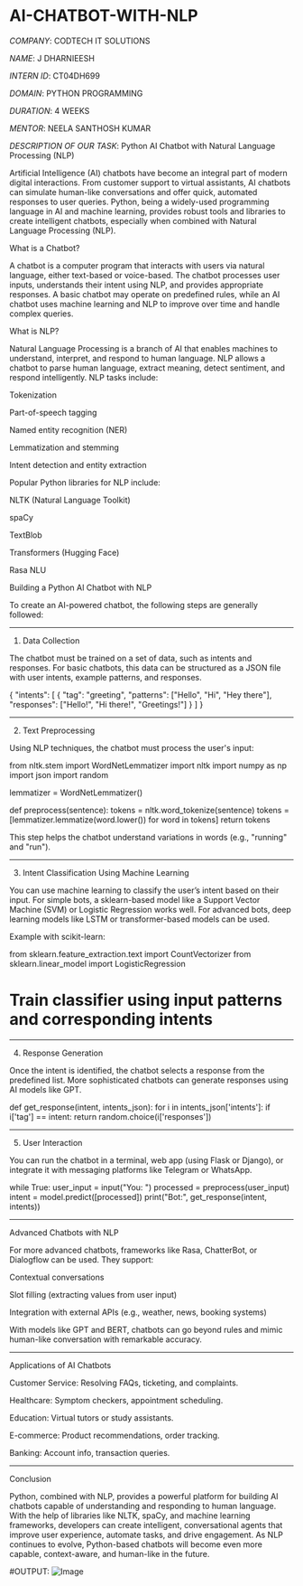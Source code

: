 # AI-CHATBOT-WITH-NLP

*COMPANY*: CODTECH IT SOLUTIONS

*NAME*: J DHARNIEESH

*INTERN ID*: CT04DH699

*DOMAIN*: PYTHON PROGRAMMING

*DURATION*: 4 WEEKS

*MENTOR*: NEELA SANTHOSH KUMAR

*DESCRIPTION OF OUR TASK*:
Python AI Chatbot with Natural Language Processing (NLP)

Artificial Intelligence (AI) chatbots have become an integral part of modern digital interactions. From customer support to virtual assistants, AI chatbots can simulate human-like conversations and offer quick, automated responses to user queries. Python, being a widely-used programming language in AI and machine learning, provides robust tools and libraries to create intelligent chatbots, especially when combined with Natural Language Processing (NLP).

What is a Chatbot?

A chatbot is a computer program that interacts with users via natural language, either text-based or voice-based. The chatbot processes user inputs, understands their intent using NLP, and provides appropriate responses. A basic chatbot may operate on predefined rules, while an AI chatbot uses machine learning and NLP to improve over time and handle complex queries.

What is NLP?

Natural Language Processing is a branch of AI that enables machines to understand, interpret, and respond to human language. NLP allows a chatbot to parse human language, extract meaning, detect sentiment, and respond intelligently. NLP tasks include:

Tokenization

Part-of-speech tagging

Named entity recognition (NER)

Lemmatization and stemming

Intent detection and entity extraction


Popular Python libraries for NLP include:

NLTK (Natural Language Toolkit)

spaCy

TextBlob

Transformers (Hugging Face)

Rasa NLU


Building a Python AI Chatbot with NLP

To create an AI-powered chatbot, the following steps are generally followed:


---

1. Data Collection

The chatbot must be trained on a set of data, such as intents and responses. For basic chatbots, this data can be structured as a JSON file with user intents, example patterns, and responses.

{
  "intents": [
    {
      "tag": "greeting",
      "patterns": ["Hello", "Hi", "Hey there"],
      "responses": ["Hello!", "Hi there!", "Greetings!"]
    }
  ]
}


---

2. Text Preprocessing

Using NLP techniques, the chatbot must process the user's input:

from nltk.stem import WordNetLemmatizer
import nltk
import numpy as np
import json
import random

lemmatizer = WordNetLemmatizer()

def preprocess(sentence):
    tokens = nltk.word_tokenize(sentence)
    tokens = [lemmatizer.lemmatize(word.lower()) for word in tokens]
    return tokens

This step helps the chatbot understand variations in words (e.g., "running" and "run").


---

3. Intent Classification Using Machine Learning

You can use machine learning to classify the user’s intent based on their input. For simple bots, a sklearn-based model like a Support Vector Machine (SVM) or Logistic Regression works well. For advanced bots, deep learning models like LSTM or transformer-based models can be used.

Example with scikit-learn:

from sklearn.feature_extraction.text import CountVectorizer
from sklearn.linear_model import LogisticRegression

# Train classifier using input patterns and corresponding intents


---

4. Response Generation

Once the intent is identified, the chatbot selects a response from the predefined list. More sophisticated chatbots can generate responses using AI models like GPT.

def get_response(intent, intents_json):
    for i in intents_json['intents']:
        if i['tag'] == intent:
            return random.choice(i['responses'])


---

5. User Interaction

You can run the chatbot in a terminal, web app (using Flask or Django), or integrate it with messaging platforms like Telegram or WhatsApp.

while True:
    user_input = input("You: ")
    processed = preprocess(user_input)
    intent = model.predict([processed])
    print("Bot:", get_response(intent, intents))


---

Advanced Chatbots with NLP

For more advanced chatbots, frameworks like Rasa, ChatterBot, or Dialogflow can be used. They support:

Contextual conversations

Slot filling (extracting values from user input)

Integration with external APIs (e.g., weather, news, booking systems)


With models like GPT and BERT, chatbots can go beyond rules and mimic human-like conversation with remarkable accuracy.


---

Applications of AI Chatbots

Customer Service: Resolving FAQs, ticketing, and complaints.

Healthcare: Symptom checkers, appointment scheduling.

Education: Virtual tutors or study assistants.

E-commerce: Product recommendations, order tracking.

Banking: Account info, transaction queries.



---

Conclusion

Python, combined with NLP, provides a powerful platform for building AI chatbots capable of understanding and responding to human language. With the help of libraries like NLTK, spaCy, and machine learning frameworks, developers can create intelligent, conversational agents that improve user experience, automate tasks, and drive engagement. As NLP continues to evolve, Python-based chatbots will become even more capable, context-aware, and human-like in the future.


#OUTPUT: ![Image](https://github.com/user-attachments/assets/fc24181a-403f-4c0b-9404-e08524f9ca92)
